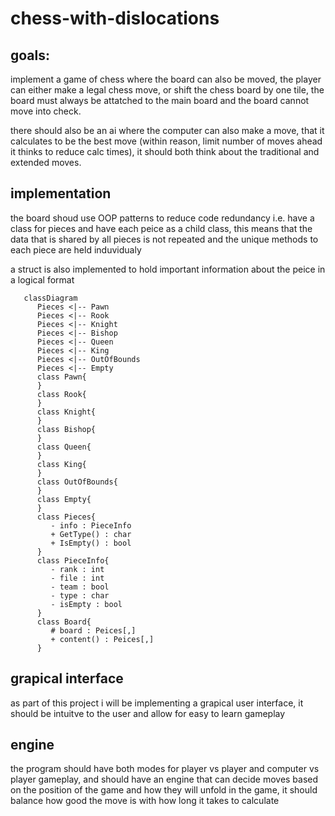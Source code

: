 # chess-with-dislocations

## goals:
implement a game of chess where the board can also be moved, the player can either make a legal chess move, or shift the chess board by one tile, the board must always be attatched to the main board  and the board cannot move into check.

there should also be an ai where the computer can also make a move, that it calculates to be the best move (within reason, limit number of moves ahead it thinks to reduce calc times), it should both think about the traditional and extended moves.

## implementation
the board shoud use OOP patterns to reduce code redundancy i.e. have a class for pieces and have each peice as a child class, this means that the data that is shared by all pieces is not repeated and the unique methods to each piece are held induvidualy 

a struct is also implemented to hold important information about the peice in a logical format
```mermaid
   classDiagram
      Pieces <|-- Pawn
      Pieces <|-- Rook
      Pieces <|-- Knight
      Pieces <|-- Bishop
      Pieces <|-- Queen
      Pieces <|-- King
      Pieces <|-- OutOfBounds
      Pieces <|-- Empty
      class Pawn{
      }
      class Rook{
      }
      class Knight{
      }
      class Bishop{
      }
      class Queen{
      }
      class King{
      }
      class OutOfBounds{
      }
      class Empty{
      }
      class Pieces{
         - info : PieceInfo
         + GetType() : char
         + IsEmpty() : bool
      }
      class PieceInfo{
         - rank : int
         - file : int
         - team : bool
         - type : char
         - isEmpty : bool
      }
      class Board{
         # board : Peices[,]
         + content() : Peices[,]
      }
```
## grapical interface
as part of this project i will be implementing a grapical user interface, it should be intuitve to the user and allow for easy to learn gameplay 
## engine
the program should have both modes for player vs player and computer vs player gameplay, and should have an engine that can decide moves based on the position of the game and how they will unfold in the game, it should balance how good the move is with how long it takes to calculate
